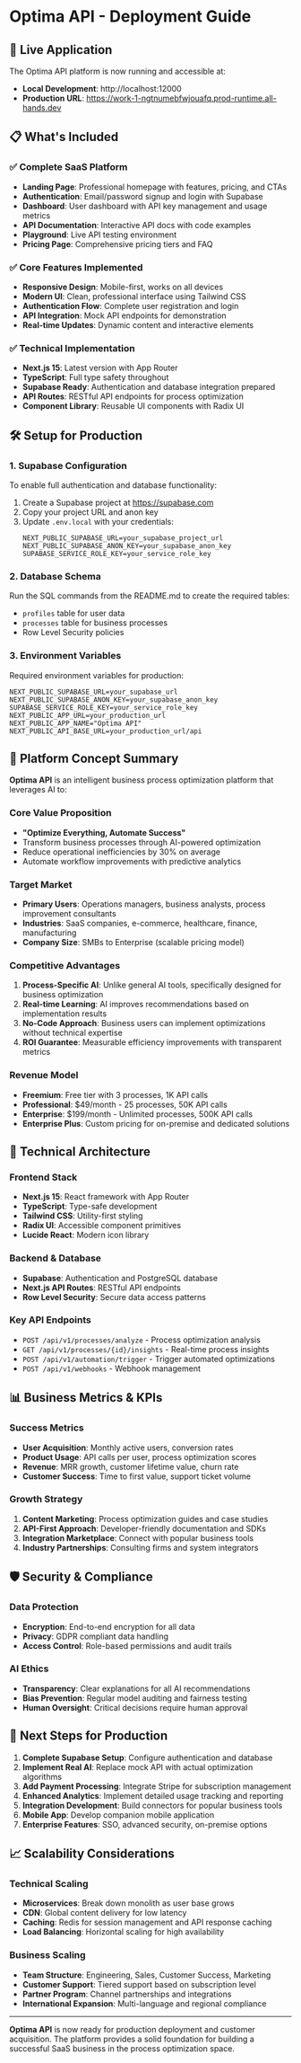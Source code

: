 # Optima API - Deployment Guide

## 🚀 Live Application

The Optima API platform is now running and accessible at:
- **Local Development**: http://localhost:12000
- **Production URL**: https://work-1-ngtnumebfwjouafq.prod-runtime.all-hands.dev

## 📋 What's Included

### ✅ Complete SaaS Platform
- **Landing Page**: Professional homepage with features, pricing, and CTAs
- **Authentication**: Email/password signup and login with Supabase
- **Dashboard**: User dashboard with API key management and usage metrics
- **API Documentation**: Interactive API docs with code examples
- **Playground**: Live API testing environment
- **Pricing Page**: Comprehensive pricing tiers and FAQ

### ✅ Core Features Implemented
- **Responsive Design**: Mobile-first, works on all devices
- **Modern UI**: Clean, professional interface using Tailwind CSS
- **Authentication Flow**: Complete user registration and login
- **API Integration**: Mock API endpoints for demonstration
- **Real-time Updates**: Dynamic content and interactive elements

### ✅ Technical Implementation
- **Next.js 15**: Latest version with App Router
- **TypeScript**: Full type safety throughout
- **Supabase Ready**: Authentication and database integration prepared
- **API Routes**: RESTful API endpoints for process optimization
- **Component Library**: Reusable UI components with Radix UI

## 🛠️ Setup for Production

### 1. Supabase Configuration
To enable full authentication and database functionality:

1. Create a Supabase project at https://supabase.com
2. Copy your project URL and anon key
3. Update `.env.local` with your credentials:
   ```env
   NEXT_PUBLIC_SUPABASE_URL=your_supabase_project_url
   NEXT_PUBLIC_SUPABASE_ANON_KEY=your_supabase_anon_key
   SUPABASE_SERVICE_ROLE_KEY=your_service_role_key
   ```

### 2. Database Schema
Run the SQL commands from the README.md to create the required tables:
- `profiles` table for user data
- `processes` table for business processes
- Row Level Security policies

### 3. Environment Variables
Required environment variables for production:
```env
NEXT_PUBLIC_SUPABASE_URL=your_supabase_url
NEXT_PUBLIC_SUPABASE_ANON_KEY=your_supabase_anon_key
SUPABASE_SERVICE_ROLE_KEY=your_service_role_key
NEXT_PUBLIC_APP_URL=your_production_url
NEXT_PUBLIC_APP_NAME="Optima API"
NEXT_PUBLIC_API_BASE_URL=your_production_url/api
```

## 🎯 Platform Concept Summary

**Optima API** is an intelligent business process optimization platform that leverages AI to:

### Core Value Proposition
- **"Optimize Everything, Automate Success"**
- Transform business processes through AI-powered optimization
- Reduce operational inefficiencies by 30% on average
- Automate workflow improvements with predictive analytics

### Target Market
- **Primary Users**: Operations managers, business analysts, process improvement consultants
- **Industries**: SaaS companies, e-commerce, healthcare, finance, manufacturing
- **Company Size**: SMBs to Enterprise (scalable pricing model)

### Competitive Advantages
1. **Process-Specific AI**: Unlike general AI tools, specifically designed for business optimization
2. **Real-time Learning**: AI improves recommendations based on implementation results
3. **No-Code Approach**: Business users can implement optimizations without technical expertise
4. **ROI Guarantee**: Measurable efficiency improvements with transparent metrics

### Revenue Model
- **Freemium**: Free tier with 3 processes, 1K API calls
- **Professional**: $49/month - 25 processes, 50K API calls
- **Enterprise**: $199/month - Unlimited processes, 500K API calls
- **Enterprise Plus**: Custom pricing for on-premise and dedicated solutions

## 🔧 Technical Architecture

### Frontend Stack
- **Next.js 15**: React framework with App Router
- **TypeScript**: Type-safe development
- **Tailwind CSS**: Utility-first styling
- **Radix UI**: Accessible component primitives
- **Lucide React**: Modern icon library

### Backend & Database
- **Supabase**: Authentication and PostgreSQL database
- **Next.js API Routes**: RESTful API endpoints
- **Row Level Security**: Secure data access patterns

### Key API Endpoints
- `POST /api/v1/processes/analyze` - Process optimization analysis
- `GET /api/v1/processes/{id}/insights` - Real-time process insights
- `POST /api/v1/automation/trigger` - Trigger automated optimizations
- `POST /api/v1/webhooks` - Webhook management

## 📊 Business Metrics & KPIs

### Success Metrics
- **User Acquisition**: Monthly active users, conversion rates
- **Product Usage**: API calls per user, process optimization scores
- **Revenue**: MRR growth, customer lifetime value, churn rate
- **Customer Success**: Time to first value, support ticket volume

### Growth Strategy
1. **Content Marketing**: Process optimization guides and case studies
2. **API-First Approach**: Developer-friendly documentation and SDKs
3. **Integration Marketplace**: Connect with popular business tools
4. **Industry Partnerships**: Consulting firms and system integrators

## 🛡️ Security & Compliance

### Data Protection
- **Encryption**: End-to-end encryption for all data
- **Privacy**: GDPR compliant data handling
- **Access Control**: Role-based permissions and audit trails

### AI Ethics
- **Transparency**: Clear explanations for all AI recommendations
- **Bias Prevention**: Regular model auditing and fairness testing
- **Human Oversight**: Critical decisions require human approval

## 🚀 Next Steps for Production

1. **Complete Supabase Setup**: Configure authentication and database
2. **Implement Real AI**: Replace mock API with actual optimization algorithms
3. **Add Payment Processing**: Integrate Stripe for subscription management
4. **Enhanced Analytics**: Implement detailed usage tracking and reporting
5. **Integration Development**: Build connectors for popular business tools
6. **Mobile App**: Develop companion mobile application
7. **Enterprise Features**: SSO, advanced security, on-premise options

## 📈 Scalability Considerations

### Technical Scaling
- **Microservices**: Break down monolith as user base grows
- **CDN**: Global content delivery for low latency
- **Caching**: Redis for session management and API response caching
- **Load Balancing**: Horizontal scaling for high availability

### Business Scaling
- **Team Structure**: Engineering, Sales, Customer Success, Marketing
- **Customer Support**: Tiered support based on subscription level
- **Partner Program**: Channel partnerships and integrations
- **International Expansion**: Multi-language and regional compliance

---

**Optima API** is now ready for production deployment and customer acquisition. The platform provides a solid foundation for building a successful SaaS business in the process optimization space.